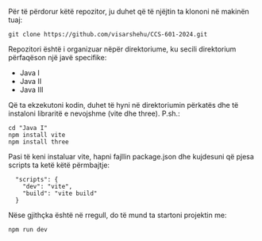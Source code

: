 Për të përdorur këtë repozitor, ju duhet që të njëjtin ta klononi në makinën tuaj:

```
git clone https://github.com/visarshehu/CCS-601-2024.git
```

Repozitori është i organizuar nëpër direktoriume, ku secili direktorium përfaqëson një javë specifike:

- Java I
- Java II
- Java III

Që ta ekzekutoni kodin, duhet të hyni në direktoriumin përkatës dhe të instaloni libraritë e nevojshme (vite dhe three). P.sh.:

```
cd "Java I"
npm install vite
npm install three
```

Pasi të keni instaluar vite, hapni fajllin package.json dhe kujdesuni që pjesa scripts ta ketë këtë përmbajtje:

```
  "scripts": {
    "dev": "vite",
    "build": "vite build"
  }
```

Nëse gjithçka është në rregull, do të mund ta startoni projektin me:

```
npm run dev
```